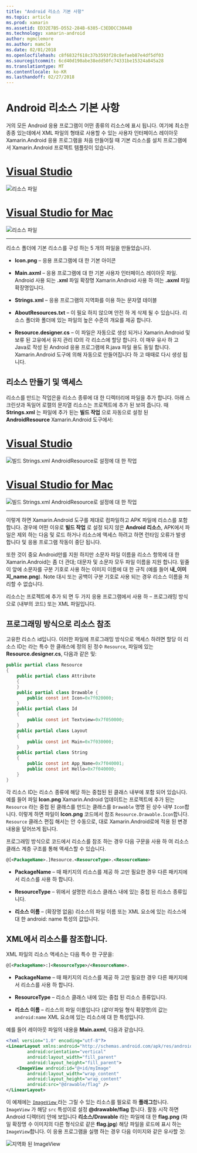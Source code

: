 ```yaml
---
title: "Android 리소스 기본 사항"
ms.topic: article
ms.prod: xamarin
ms.assetid: ED32E7B5-D552-284B-6385-C3EDDCC30A4B
ms.technology: xamarin-android
author: mgmclemore
ms.author: mamcle
ms.date: 02/01/2018
ms.openlocfilehash: c8f6832f618c37b3593f28c8efaeb87e4df5df03
ms.sourcegitcommit: 6cd40d190abe38edd50fc74331be15324a845a28
ms.translationtype: MT
ms.contentlocale: ko-KR
ms.lasthandoff: 02/27/2018
---
```

# <a name="android-resource-basics"></a>Android 리소스 기본 사항

거의 모든 Android 응용 프로그램이 어떤 종류의 리소스에 표시 됩니다. 여기에 최소한 종종 있는데에서 XML 파일의 형태로 사용할 수 있는 사용자 인터페이스 레이아웃 Xamarin.Android 응용 프로그램을 처음 만들어질 때 기본 리소스를 설치 프로그램에서 Xamarin.Android 프로젝트 템플릿이 있습니다.

# <a name="visual-studiotabvswin"></a>[Visual Studio](#tab/vswin)

![리소스 파일](android-resource-basics-images/01-resource-files-vs.png)
 
# <a name="visual-studio-for-mactabvsmac"></a>[Visual Studio for Mac](#tab/vsmac)

![리소스 파일](android-resource-basics-images/01-resource-files-xs.png)
 
-----

리소스 폴더에 기본 리소스를 구성 하는 5 개의 파일을 만들었습니다.

-  **Icon.png** &ndash; 응용 프로그램에 대 한 기본 아이콘

-  **Main.axml** &ndash; 응용 프로그램에 대 한 기본 사용자 인터페이스 레이아웃 파일. Android 사용 되는 **.xml** 파일 확장명 Xamarin.Android 사용 하 여는 **.axml** 파일 확장명입니다.

-  **Strings.xml** &ndash; 응용 프로그램의 지역화를 이용 하는 문자열 테이블

-  **AboutResources.txt** &ndash; 이 필요 하지 않으며 안전 하 게 삭제 될 수 있습니다. 리소스 폴더와 폴더에 있는 파일의 높은 수준의 개요를 제공 합니다.

-  **Resource.designer.cs** &ndash; 이 파일은 자동으로 생성 되거나 Xamarin.Android 및 보류 된 고유에서 유지 관리 ID의 각 리소스에 할당 합니다. 이 매우 유사 하 고 Java로 작성 된 Android 응용 프로그램에 R.java 파일 용도 동일 합니다. Xamarin.Android 도구에 의해 자동으로 만들어집니다 하 고 때때로 다시 생성 됩니다.

<a name="Creating_and_Accessing_Resources" />

## <a name="creating-and-accessing-resources"></a>리소스 만들기 및 액세스

리소스를 만드는 작업은을 리소스 종류에 대 한 디렉터리에 파일을 추가 합니다. 아래 스크린샷과 독일어 로캘의 문자열 리소스는 프로젝트에 추가 된 보여 줍니다. 때 **Strings.xml** 는 파일에 추가 된는 **빌드 작업** 으로 자동으로 설정 된 **AndroidResource** Xamarin.Android 도구에서:

# <a name="visual-studiotabvswin"></a>[Visual Studio](#tab/vswin)

![빌드 Strings.xml AndroidResource로 설정에 대 한 작업](android-resource-basics-images/02-build-action-vs.png)
 
# <a name="visual-studio-for-mactabvsmac"></a>[Visual Studio for Mac](#tab/vsmac)

![빌드 Strings.xml AndroidResource로 설정에 대 한 작업](android-resource-basics-images/02-build-action-xs.png)
 
-----
 

이렇게 하면 Xamarin.Android 도구를 제대로 컴파일하고 APK 파일에 리소스를 포함 합니다. 경우에 어떤 이유로 **빌드 작업** 로 설정 되지 않은 **Android 리소스**, APK에서 파일은 제외 하는 다음 및 로드 하거나 리소스에 액세스 하려고 하면 런타임 오류가 발생 합니다 및 응용 프로그램 작동이 중단 됩니다.

또한 것이 중요 Android만를 지원 하지만 소문자 파일 이름을 리소스 항목에 대 한 Xamarin.Android는 좀 더 관대; 대문자 및 소문자 모두 파일 이름을 지원 합니다. 밑줄이 앞에 소문자를 구분 기호로 사용 하는 이미지 이름에 대 한 규칙 (예를 들어 **내\_이미지\_name.png**). Note 대시 또는 공백이 구분 기호로 사용 되는 경우 리소스 이름을 처리할 수 없습니다.

리소스는 프로젝트에 추가 되 면 두 가지 응용 프로그램에서 사용 하 &ndash; 프로그래밍 방식으로 (내부의 코드) 또는 XML 파일입니다.

<a name="Referencing_Resources_Programmatically" />

## <a name="referencing-resources-programmatically"></a>프로그래밍 방식으로 리소스 참조

고유한 리소스 id입니다. 이러한 파일에 프로그래밍 방식으로 액세스 하려면 할당 이 리소스 ID는 라는 특수 한 클래스에 정의 된 정수 `Resource`, 파일에 있는 **Resource.designer.cs**, 다음과 같은 및:

```csharp
public partial class Resource
{
    public partial class Attribute
    {
    }
    public partial class Drawable {
        public const int Icon=0x7f020000;
    }
    public partial class Id
    {
        public const int Textview=0x7f050000;
    }
    public partial class Layout
    {
        public const int Main=0x7f030000;
    }
    public partial class String
    {
        public const int App_Name=0x7f040001;
        public const int Hello=0x7f040000;
    }
}
```

각 리소스 ID는 리소스 종류에 해당 하는 중첩된 된 클래스 내부에 포함 되어 있습니다. 예를 들어 파일 **Icon.png** Xamarin.Android 업데이트는 프로젝트에 추가 된는 `Resource` 라는 중첩 된 클래스를 만드는 클래스를 `Drawable` 명명 된 상수 내부 `Icon`합니다.
이렇게 하면 파일이 **Icon.png** 코드에서 참조 `Resource.Drawable.Icon`합니다. `Resource` 클래스 편집 해서는 안 수동으로, 대로 Xamarin.Android로에 적용 된 변경 내용을 덮어쓰게 됩니다.

프로그래밍 방식으로 코드에서 리소스를 참조 하는 경우 다음 구문을 사용 하 여 리소스 클래스 계층 구조를 통해 액세스할 수 있습니다.

```xml
@[<PackageName>.]Resource.<ResourceType>.<ResourceName>
```

-  **PackageName** &ndash; 때 패키지의 리소스를 제공 하 고만 필요한 경우 다른 패키지에서 리소스를 사용 하 합니다.

-  **ResourceType** &ndash; 위에서 설명한 리소스 클래스 내에 있는 중첩 된 리소스 종류입니다.

-  **리소스 이름** &ndash; (확장명 없음) 리소스의 파일 이름 또는 XML 요소에 있는 리소스에 대 한 android: name 특성의 값입니다.

<a name="Referencing_Resources_from_XML" />

## <a name="referencing-resources-from-xml"></a>XML에서 리소스를 참조합니다.

XML 파일의 리소스 액세스는 다음 특수 한 구문을:

```xml
@[<PackageName>:]<ResourceType>/<ResourceName>.
```

-  **PackageName** &ndash; 때 패키지의 리소스를 제공 하 고만 필요한 경우 다른 패키지에서 리소스를 사용 하 합니다.

-  **ResourceType** &ndash; 리소스 클래스 내에 있는 중첩 된 리소스 종류입니다.

-  **리소스 이름** &ndash; 리소스의 파일 이름입니다 (*없이* 파일 형식 확장명)의 값는 `android:name` XML 요소에 있는 리소스에 대 한 특성입니다.

예를 들어 레이아웃 파일의 내용을 **Main.axml**, 다음과 같습니다.

```xml
<?xml version="1.0" encoding="utf-8"?>
<LinearLayout xmlns:android="http://schemas.android.com/apk/res/android"
        android:orientation="vertical"
        android:layout_width="fill_parent"
        android:layout_height="fill_parent">
    <ImageView android:id="@+id/myImage"
        android:layout_width="wrap_content"
        android:layout_height="wrap_content"
        android:src="@drawable/flag" />
</LinearLayout>
```

이 예제에는 [ `ImageView` ](https://developer.xamarin.com/recipes/android/controls/imageview) 라는 그릴 수 있는 리소스를 필요로 하 **플래그**합니다. `ImageView` 가 해당 `src` 특성이로 설정  **@drawable/flag** 합니다. 활동 시작 하면 Android 디렉터리 안에 보입니다 **리소스/Drawable** 라는 파일에 대 한 **flag.png** (파일 확장명 수 이미지의 다른 형식으로 같은 **flag.jpg**) 해당 파일을 로드에 표시 하는 `ImageView`합니다.
이 응용 프로그램을 실행 하는 경우 다음 이미지와 같은 유사할 것:

![지역화 된 ImageView](android-resource-basics-images/03-localized-screenshot.png)

